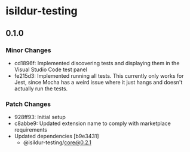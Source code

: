 # isildur-testing

## 0.1.0

### Minor Changes

- cd1896f: Implemented discovering tests and displaying them in the Visual Studio Code test panel
- fe215d3: Implemented running all tests. This currently only works for Jest, since Mocha has a weird issue where it just hangs and doesn't actually run the tests.

### Patch Changes

- 928ff93: Initial setup
- c8abbe9: Updated extension name to comply with marketplace requirements
- Updated dependencies [b9e3431]
  - @isildur-testing/core@0.2.1
